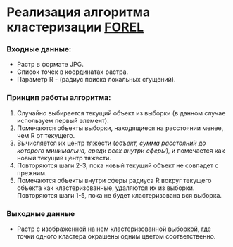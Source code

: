 # Реализация алгоритма кластеризации [FOREL](https://ru.wikipedia.org/wiki/%D0%90%D0%BB%D0%B3%D0%BE%D1%80%D0%B8%D1%82%D0%BC%D1%8B_%D1%81%D0%B5%D0%BC%D0%B5%D0%B9%D1%81%D1%82%D0%B2%D0%B0_FOREL)


### Входные данные: 

* Растр в формате JPG.
* Список точек в координатах растра.
* Параметр R - (радиус поиска локальных сгущений).

### Принцип работы алгоритма:

1. Случайно выбирается текущий объект из выборки (в данном случае используем первый элемент).
2. Помечаются объекты выборки, находящиеся на расстоянии менее, чем R от текущего.
3. Вычисляется их центр тяжести (*объект, сумма расстояний до которого минимальна, среди всех внутри сферы*), и помечается как новый текущий центр тяжести.
4. Повторяются шаги 2-3, пока новый текущий объект не совпадет с прежним.
5. Помечаются объекты внутри сферы радиуса R вокруг текущего объекта как кластеризованные, удаляются их из выборки.
Повторяются шаги 1-5, пока не будет кластеризована вся выборка.

### Выходные данные

* Растр с изображенной на нем кластеризованной выборкой, где точки одного кластера окрашены одним цветом соответственно.
